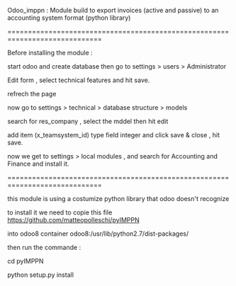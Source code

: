 Odoo_imppn : Module build to export invoices (active and passive) to an accounting system format (python library)

=============================================================================

Before installing the module :

start odoo and create database then go to settings > users > Administrator 

Edit form , select technical features and hit save.

refrech the page 

now go to settings > technical > database structure > models

search for res_company , select the mddel then hit edit 

add item (x_teamsystem_id) type field integer and click save & close , hit save.

now we get to settings > local modules , and search for Accounting and Finance and install it.

=============================================================================

this module is using a costumize python library that odoo doesn't recognize 

to install it we need to copie this file https://github.com/matteopolleschi/pyIMPPN

into odoo8 container odoo8:/usr/lib/python2.7/dist-packages/

then run the commande :

cd pyIMPPN 

python setup.py install